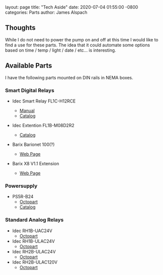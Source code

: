 
layout: page
title: "Tech Aside"
date: 2020-07-04 01:55:00 -0800
categories: Parts
author: James Alspach

## Thoughts
While I do not need to power the pump on and off at this time I would like to find a use for these parts. The idea that it could automate some options based on time / temp / light / date / etc... is interesting.

## Available Parts
I have the following parts mounted on DIN rails in NEMA boxes.

### Smart Digital Relays
- Idec Smart Relay FL1C-H12RCE
  - [Manual](https://www.idec.com/language/english/manual/FL1CManual.pdf)
  - [Catalog](https://www.idec.com/language/english/catalog/U908/H_SmartRelay_ScreenView.pdf)
- Idec Extention FL1B-M08D2R2
  - [Catalog](https://datasheet.octopart.com/FL1B-M08D2R2-Idec-datasheet-9711105.pdf)

- Barix Barionet 100(?)
  - [Web Page](https://www.barix.com/devices/barionet/barionet-100/)
- Barix X8 V1.1 Extension
  - [Web Page](https://www.barix.com/devices/barionet/x8/)

### Powersupply
- PS5R-B24
  - [Octopart](https://octopart.com/ps5r-b24-idec-2401?r=sp)
  - [Catalog](https://www.idec.com/language/english/catalog/PowerSupplies/PS5R_StandardSeries.pdf)

### Standard Analog Relays
- Idec RH1B-UAC24V
  - [Octopart](https://octopart.com/rh1b-uac24v-idec-1744?r=sp )
- Idec RH1B-ULAC24V
  - [Octopart](https://octopart.com/rh1b-ulac24v-idec-41256?r=sp)
- Idec RH2B-ULAC24V
  - [Octopart](https://octopart.com/rh2b-ulac24v-idec-3870?r=sp)
- Idec RH2B-ULAC120V
  - [Octopart](https://octopart.com/rh2b-ulac120v-idec-6692642?r=sp)
